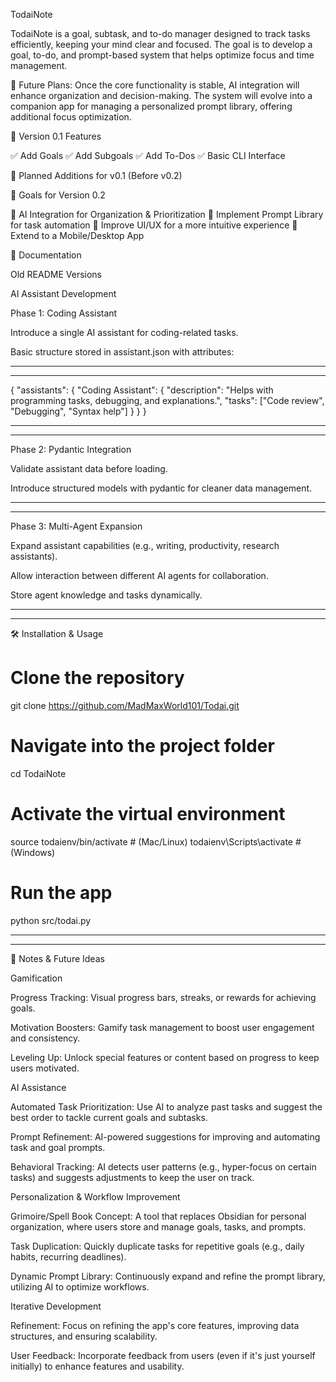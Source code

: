 TodaiNote

TodaiNote is a goal, subtask, and to-do manager designed to track tasks efficiently, keeping your mind clear and focused.
The goal is to develop a goal, to-do, and prompt-based system that helps optimize focus and time management.

🚀 Future Plans:
Once the core functionality is stable, AI integration will enhance organization and decision-making.
The system will evolve into a companion app for managing a personalized prompt library, offering additional focus optimization.

🔹 Version 0.1 Features

✅ Add Goals
✅ Add Subgoals
✅ Add To-Dos
✅ Basic CLI Interface

🚧 Planned Additions for v0.1 (Before v0.2)



🎯 Goals for Version 0.2

🔹 AI Integration for Organization & Prioritization
🔹 Implement Prompt Library for task automation
🔹 Improve UI/UX for a more intuitive experience
🔹 Extend to a Mobile/Desktop App

📜 Documentation

Old README Versions

AI Assistant Development

Phase 1: Coding Assistant

Introduce a single AI assistant for coding-related tasks.

Basic structure stored in assistant.json with attributes:
________________
----------------
{
  "assistants": {
    "Coding Assistant": {
      "description": "Helps with programming tasks, debugging, and explanations.",
      "tasks": ["Code review", "Debugging", "Syntax help"]
    }
  }
}
________________
----------------

Phase 2: Pydantic Integration

Validate assistant data before loading.

Introduce structured models with pydantic for cleaner data management.
________________
----------------

Phase 3: Multi-Agent Expansion

Expand assistant capabilities (e.g., writing, productivity, research assistants).

Allow interaction between different AI agents for collaboration.

Store agent knowledge and tasks dynamically.


_________________
-----------------
🛠 Installation & Usage

# Clone the repository
git clone https://github.com/MadMaxWorld101/Todai.git

# Navigate into the project folder
cd TodaiNote

# Activate the virtual environment
source todaienv/bin/activate  # (Mac/Linux)
todaienv\Scripts\activate  # (Windows)

# Run the app
python src/todai.py
___________________
-------------------
📌 Notes & Future Ideas

Gamification

Progress Tracking: Visual progress bars, streaks, or rewards for achieving goals.

Motivation Boosters: Gamify task management to boost user engagement and consistency.

Leveling Up: Unlock special features or content based on progress to keep users motivated.


AI Assistance

Automated Task Prioritization: Use AI to analyze past tasks and suggest the best order to tackle current goals and subtasks.

Prompt Refinement: AI-powered suggestions for improving and automating task and goal prompts.

Behavioral Tracking: AI detects user patterns (e.g., hyper-focus on certain tasks) and suggests adjustments to keep the user on track.

Personalization & Workflow Improvement

Grimoire/Spell Book Concept: A tool that replaces Obsidian for personal organization, where users store and manage goals, tasks, and prompts.

Task Duplication: Quickly duplicate tasks for repetitive goals (e.g., daily habits, recurring deadlines).

Dynamic Prompt Library: Continuously expand and refine the prompt library, utilizing AI to optimize workflows.

Iterative Development

Refinement: Focus on refining the app's core features, improving data structures, and ensuring scalability.

User Feedback: Incorporate feedback from users (even if it's just yourself initially) to enhance features and usability.